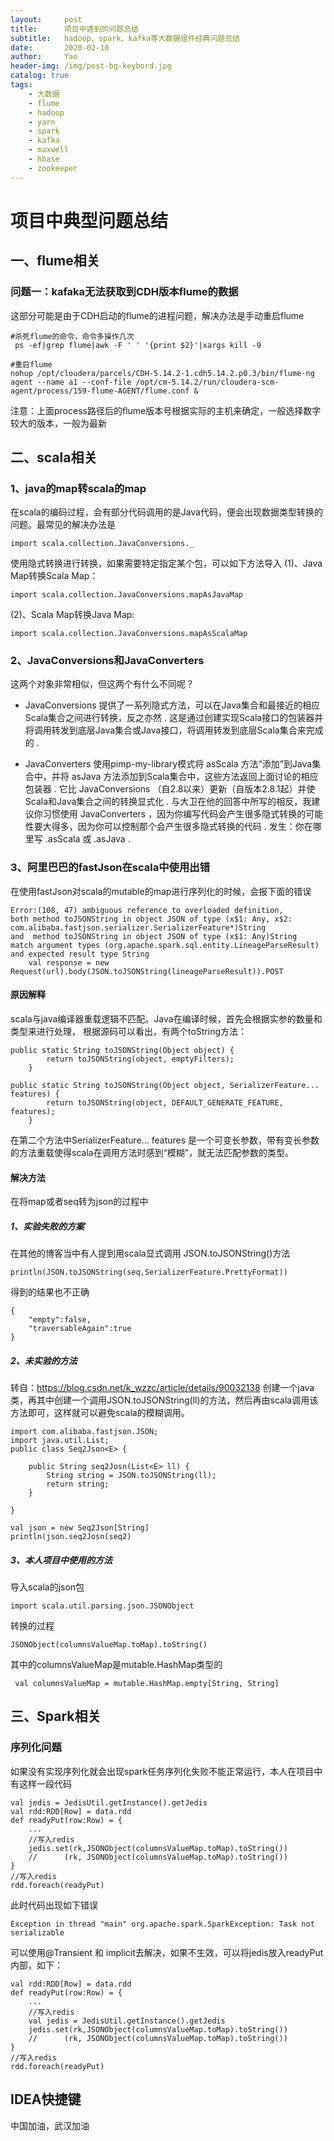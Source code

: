 ```yaml
---
layout:     post
title:      项目中遇到的问题总结
subtitle:   hadoop、spark、kafka等大数据组件经典问题总结
date:       2020-02-10
author:     Yao
header-img: /img/post-bg-keybord.jpg
catalog: true
tags:
    - 大数据
	- flume
	- hadoop
	- yarn
	- spark
	- kafka
	- maxwell
	- hbase
	- zookeeper
---
```




# 项目中典型问题总结

## 一、flume相关

### 问题一：kafaka无法获取到CDH版本flume的数据

这部分可能是由于CDH启动的flume的进程问题，解决办法是手动重启flume
```
#杀死flume的命令，命令多操作几次
 ps -ef|grep flume|awk -F ' ' '{print $2}'|xargs kill -9 

#重启flume
nohup /opt/cloudera/parcels/CDH-5.14.2-1.cdh5.14.2.p0.3/bin/flume-ng  agent --name a1 --conf-file /opt/cm-5.14.2/run/cloudera-scm-agent/process/159-flume-AGENT/flume.conf &
```
注意：上面process路径后的flume版本号根据实际的主机来确定，一般选择数字较大的版本，一般为最新

## 二、scala相关
### 1、java的map转scala的map
在scala的编码过程，会有部分代码调用的是Java代码，便会出现数据类型转换的问题。最常见的解决办法是
```
import scala.collection.JavaConversions._
```
使用隐式转换进行转换，如果需要特定指定某个包，可以如下方法导入
(1)、Java Map转换Scala Map：
```
import scala.collection.JavaConversions.mapAsJavaMap
```
(2)、Scala Map转换Java Map:
```
import scala.collection.JavaConversions.mapAsScalaMap
```
### 2、JavaConversions和JavaConverters

这两个对象非常相似，但这两个有什么不同呢？

- JavaConversions 提供了一系列隐式方法，可以在Java集合和最接近的相应Scala集合之间进行转换，反之亦然 . 这是通过创建实现Scala接口的包装器并将调用转发到底层Java集合或Java接口，将调用转发到底层Scala集合来完成的 .

- JavaConverters 使用pimp-my-library模式将 asScala 方法“添加”到Java集合中，并将 asJava 方法添加到Scala集合中，这些方法返回上面讨论的相应包装器 . 它比 JavaConversions （自2.8以来）更新（自版本2.8.1起）并使Scala和Java集合之间的转换显式化 . 与大卫在他的回答中所写的相反，我建议你习惯使用 JavaConverters ，因为你编写代码会产生很多隐式转换的可能性要大得多，因为你可以控制那个会产生很多隐式转换的代码 . 发生：你在哪里写 .asScala 或 .asJava  .

### 3、阿里巴巴的fastJson在scala中使用出错
在使用fastJson对scala的mutable的map进行序列化的时候，会报下面的错误
```
Error:(108, 47) ambiguous reference to overloaded definition,
both method toJSONString in object JSON of type (x$1: Any, x$2: com.alibaba.fastjson.serializer.SerializerFeature*)String
and  method toJSONString in object JSON of type (x$1: Any)String
match argument types (org.apache.spark.sql.entity.LineageParseResult) and expected result type String
    val response = new Request(url).body(JSON.toJSONString(lineageParseResult)).POST

```
#### 原因解释 
scala与java编译器重载逻辑不匹配。Java在编译时候，首先会根据实参的数量和类型来进行处理，
根据源码可以看出，有两个toString方法：
```
public static String toJSONString(Object object) {
        return toJSONString(object, emptyFilters);
    }

public static String toJSONString(Object object, SerializerFeature... features) {
        return toJSONString(object, DEFAULT_GENERATE_FEATURE, features);
    }
```
在第二个方法中SerializerFeature... features 是一个可变长参数，带有变长参数的方法重载使得scala在调用方法时感到“模糊”，就无法匹配参数的类型。

#### 解决方法
在将map或者seq转为json的过程中
##### 1、实验失败的方案
在其他的博客当中有人提到用scala显式调用 JSON.toJSONString()方法
```
println(JSON.toJSONString(seq,SerializerFeature.PrettyFormat))
```
得到的结果也不正确
```
{
	"empty":false,
	"traversableAgain":true
}
```
##### 2、未实验的方法
转自：https://blog.csdn.net/k_wzzc/article/details/90032138
创建一个java类，再其中创建一个调用JSON.toJSONString(ll)的方法，然后再由scala调用该方法即可，这样就可以避免scala的模糊调用。
```
import com.alibaba.fastjson.JSON;
import java.util.List;
public class Seq2Json<E> {

    public String seq2Josn(List<E> ll) {
        String string = JSON.toJSONString(ll);
        return string;
    }

}
```
```
val json = new Seq2Json[String]
println(json.seq2Josn(seq2)
```
##### 3、本人项目中使用的方法
导入scala的json包
```
import scala.util.parsing.json.JSONObject
```
转换的过程
```
JSONObject(columnsValueMap.toMap).toString()
```
其中的columnsValueMap是mutable.HashMap类型的
```
 val columnsValueMap = mutable.HashMap.empty[String, String]
```
## 三、Spark相关
### 序列化问题
如果没有实现序列化就会出现spark任务序列化失败不能正常运行，本人在项目中有这样一段代码
```
val jedis = JedisUtil.getInstance().getJedis
val rdd:RDD[Row] = data.rdd
def readyPut(row:Row) = {
	...
	//写入redis
	jedis.set(rk,JSONObject(columnsValueMap.toMap).toString())
	//      (rk, JSONObject(columnsValueMap.toMap).toString())
}
//写入redis
rdd.foreach(readyPut)
```
此时代码出现如下错误
```
Exception in thread "main" org.apache.spark.SparkException: Task not serializable
```
可以使用@Transient  和 implicit去解决，如果不生效，可以将jedis放入readyPut内部，如下：
```
val rdd:RDD[Row] = data.rdd
def readyPut(row:Row) = {
	...
	//写入redis
	val jedis = JedisUtil.getInstance().getJedis
	jedis.set(rk,JSONObject(columnsValueMap.toMap).toString())
	//      (rk, JSONObject(columnsValueMap.toMap).toString())
}
//写入redis
rdd.foreach(readyPut)
```
## IDEA快捷键

中国加油，武汉加油